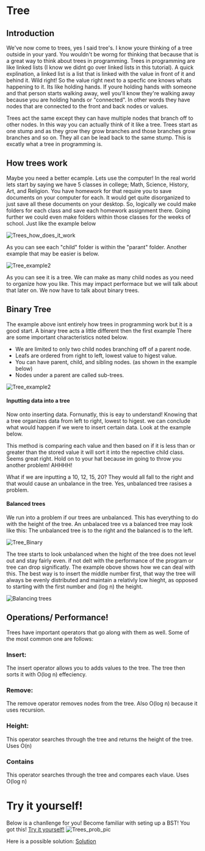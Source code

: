 # Tree

## Introduction

We've now come to trees, yes I said tree's. I know youre thinking of a tree outside in your yard. You wouldn't be worng for thinking that because that is a great way to think about trees in programming. Trees in programming are like linked lists (I know we didnt go over linked lists in this tutorial). A quick explination, a linked list is a list that is linked with the value in front of it and behind it. Wild right! So the value right next to a specfic one knows whats happening to it. Its like holding hands. If youre holding hands with someone and that person starts walking away, well you'll know they're walking away because you are holding hands or "connected". In other words they have nodes that are connected to the front and back nodes or values.

Trees act the same except they can have multiple nodes that branch off to other nodes. In this way you can actually think of it like a tree. Trees start as one stump and as they grow they grow branches and those branches grow branches and so on. They all can be lead back to the same stump. This is excatly what a tree in programming is.


## How trees work

Maybe you need a better ecample. Lets use the computer! In the real world lets start by saying we have 5 classes in college; Math, Science, History, Art, and Religion. You have homework for that require you to save documents on your computer for each. It would get quite disorganized to just save all these documents on your desktop. So, logically we could make folders for each class and save each homework assignment there. Going further we could even make folders within those classes for the weeks of school. Just like the example below

![Trees_how_does_it_work](https://user-images.githubusercontent.com/108925950/229310381-b6583d49-6a0f-4f59-9f49-6f220a3b4968.jpg)

As you can see each "child" folder is within the "parant" folder. Another example that may be easier is below.

![Tree_example2](https://user-images.githubusercontent.com/108925950/229310566-3066c613-ab65-4502-81e5-5c52da7bc3f1.jpg)

As you can see it is a tree. We can make as many child nodes as you need to organize how you like. This may impact performace but we will talk about that later on. We now have to talk about binary trees.

## Binary Tree

The example above isnt entirely how trees in programming work but it is a good start. A binary tree acts a little different then the first example There are some important characteristics noted below.
<ul>
  <li>We are limited to only two child nodes branching off of a parent node.</li>
  <li>Leafs are ordered from right to left, lowest value to higest value.</li>
  <li>You can have parent, child, and sibling nodes. (as shown in the example below)</li>
  <li>Nodes under a parent are called sub-trees.</li>
</ul>

![Tree_example2](https://user-images.githubusercontent.com/108925950/229310566-3066c613-ab65-4502-81e5-5c52da7bc3f1.jpg)

#### Inputting data into a tree

Now onto inserting data. Fornunatly, this is eay to understand! Knowing that a tree organizes data from left to right, lowest to higest. we can conclude what would happen if we were to insert certain data. Look at the example below.
  

This method is comparing each value and then based on if it is less than or greater than the stored value it will sort it into the repective child class. Seems great right. Hold on to your hat because im going to throw you another problem! AHHHH!
 
What if we are inputting a 10, 12, 15, 20? They would all fall to the right and that would cause an unbalance in the tree. Yes, unbalanced tree rasises a problem.

#### Balanced trees

We run into a problem if our trees are unbalanced. This has everything to do with the height of the tree. An unbalaced tree vs a balanced tree may look like this:
The unbalanced tree is to the right and the balanced is to the left.

  ![Tree_Binary](https://user-images.githubusercontent.com/108925950/230270584-9208d925-427f-47a0-a612-aa9c2ffaafdc.jpg)

The tree starts to look unbalanced when the hight of the tree does not level out and stay fairly even. if not delt with the performance of the program or tree can drop significatly. The example obove shows how we can deal with this. The best way is to insert the middle number first, that way the tree will always be evenly distributed and maintain a relativly low hieght, as opposed to starting with the first number and (log n) the height.

![Balancing trees](https://user-images.githubusercontent.com/108925950/230270643-a9b2530e-11e9-4439-8241-aae7b0603f15.jpg)

## Operations/ Performance!

Trees have important operators that go along with them as well. Some of the most common one are follows:

### Insert:
The insert operator allows you to adds values to the tree. The tree then sorts it with O(log n) effeciency.

### Remove:
The remove operator removes nodes from the tree. Also O(log n) because it uses recursion.

### Height:
This operator searches through the tree and returns the height of the tree. Uses O(n)

### Contains
This operator searches through the tree and compares each vlaue. Uses O(log n)

# Try it yourself!

Below is a chanllenge for you! Become familiar with seting up a BST! You got this! [Try it yourself!](https://github.com/Cartman3/Data_Structures_Tutorial/blob/main/Trees_Problem.py)
![Trees_prob_pic](https://user-images.githubusercontent.com/108925950/229315364-4bc4e0ab-dcd7-4f8b-a209-a9ece2c9c54b.jpg)

Here is a possible solution: [Solution](https://github.com/Cartman3/Data_Structures_Tutorial/blob/main/Trees_Solution.py)
